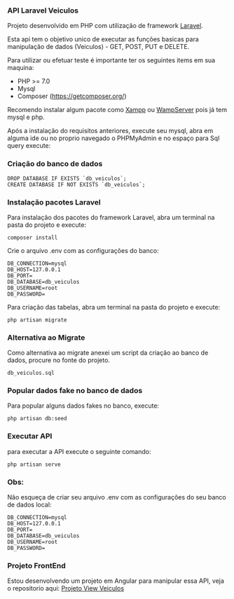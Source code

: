 ### API Laravel Veiculos ###

Projeto desenvolvido em PHP com utilização de framework [Laravel](https://laravel.com/docs).

Esta api tem o objetivo unico de executar as funções basicas para manipulação de dados (Veiculos) - GET, POST, PUT e DELETE.

Para utilizar ou efetuar teste é importante ter os seguintes items em sua maquina:

* PHP >= 7.0
* Mysql
* Composer (https://getcomposer.org/)

Recomendo instalar algum pacote como [Xampp](https://www.apachefriends.org/pt_br/index.html) ou [WampServer](http://www.wampserver.com/) pois já tem mysql e php.

Após a instalação do requisitos anteriores, execute seu mysql, abra em alguma ide ou no proprio navegado o PHPMyAdmin e no espaço para Sql query execute:

### Criação do banco de dados ###

    DROP DATABASE IF EXISTS `db_veiculos`;
    CREATE DATABASE IF NOT EXISTS `db_veiculos`;

### Instalação pacotes Laravel ###

Para instalação dos pacotes do framework Laravel, abra um terminal na pasta do projeto e execute: 

    composer install

Crie o arquivo .env com as configurações do banco: 

    DB_CONNECTION=mysql
    DB_HOST=127.0.0.1 
    DB_PORT= 
    DB_DATABASE=db_veiculos 
    DB_USERNAME=root 
    DB_PASSWORD=

Para criação das tabelas, abra um terminal na pasta do projeto e execute: 

    php artisan migrate

### Alternativa ao Migrate ###
Como alternativa ao migrate anexei um script da criação ao banco de dados, procure no fonte do projeto.

    db_veiculos.sql


### Popular dados fake no banco de dados ###

Para popular alguns dados fakes no banco, execute: 

    php artisan db:seed

### Executar API ###
para executar a API execute o seguinte comando:

    php artisan serve

### Obs: ###

Não esqueça de criar seu arquivo .env com as configurações do seu banco de dados local:

    DB_CONNECTION=mysql
    DB_HOST=127.0.0.1 
    DB_PORT= 
    DB_DATABASE=db_veiculos 
    DB_USERNAME=root 
    DB_PASSWORD=

### Projeto FrontEnd ###
Estou desenvolvendo um projeto em Angular para manipular essa API, veja o repositorio aqui: [Projeto View Veiculos](https://github.com/rogeriosfa/veiculos_angular_view)
